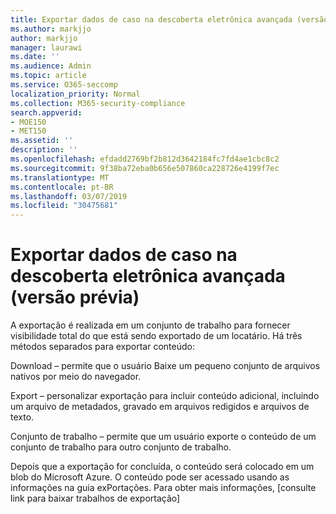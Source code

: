 ```yaml
---
title: Exportar dados de caso na descoberta eletrônica avançada (versão prévia)
ms.author: markjjo
author: markjjo
manager: laurawi
ms.date: ''
ms.audience: Admin
ms.topic: article
ms.service: O365-seccomp
localization_priority: Normal
ms.collection: M365-security-compliance
search.appverid:
- MOE150
- MET150
ms.assetid: ''
description: ''
ms.openlocfilehash: efdadd2769bf2b812d3642184fc7fd4ae1cbc8c2
ms.sourcegitcommit: 9f38ba72eba0b656e507860ca228726e4199f7ec
ms.translationtype: MT
ms.contentlocale: pt-BR
ms.lasthandoff: 03/07/2019
ms.locfileid: "30475681"
---
```

# <a name="export-case-data-in-advanced-ediscovery-preview"></a>Exportar dados de caso na descoberta eletrônica avançada (versão prévia)

A exportação é realizada em um conjunto de trabalho para fornecer visibilidade total do que está sendo exportado de um locatário. Há três métodos separados para exportar conteúdo:

Download – permite que o usuário Baixe um pequeno conjunto de arquivos nativos por meio do navegador.

Export – personalizar exportação para incluir conteúdo adicional, incluindo um arquivo de metadados, gravado em arquivos redigidos e arquivos de texto.

Conjunto de trabalho – permite que um usuário exporte o conteúdo de um conjunto de trabalho para outro conjunto de trabalho.

Depois que a exportação for concluída, o conteúdo será colocado em um blob do Microsoft Azure. O conteúdo pode ser acessado usando as informações na guia exPortações. Para obter mais informações, \[consulte link para baixar trabalhos de exportação\]